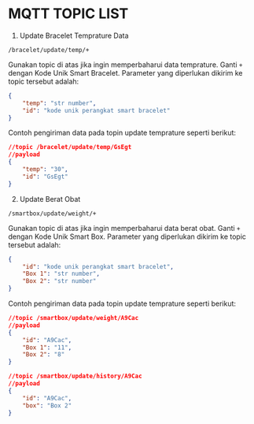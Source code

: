 # MQTT TOPIC LIST

1. Update Bracelet Temprature Data

```
/bracelet/update/temp/+
```

Gunakan topic di atas jika ingin memperbaharui data temprature. Ganti `+` dengan Kode Unik Smart Bracelet. Parameter yang diperlukan dikirim ke topic tersebut adalah:

```json
{
    "temp": "str number",
    "id": "kode unik perangkat smart bracelet"
}
```

Contoh pengiriman data pada topin update temprature seperti berikut:

```json
//topic /bracelet/update/temp/GsEgt
//payload
{
    "temp": "30",
    "id": "GsEgt"
}
```

2. Update Berat Obat

```
/smartbox/update/weight/+
```

Gunakan topic di atas jika ingin memperbaharui data berat obat. Ganti `+` dengan Kode Unik Smart Box. Parameter yang diperlukan dikirim ke topic tersebut adalah:

```json
{
    "id": "kode unik perangkat smart bracelet",
    "Box 1": "str number",
    "Box 2": "str number"
}
```

Contoh pengiriman data pada topin update temprature seperti berikut:

```json
//topic /smartbox/update/weight/A9Cac
//payload
{
    "id": "A9Cac",
    "Box 1": "11",
    "Box 2": "8"
}
```

```json
//topic /smartbox/update/history/A9Cac
//payload
{
    "id": "A9Cac",
    "box": "Box 2"
}
```
